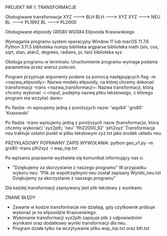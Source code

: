 PROJEKT NR 1: TRANSFORMACJE

Obsługiwane transformacje
XYZ ---> BLH
BLH ---> XYZ
XYZ ---> NEU
BL ---> PL1992
BL ---> PL2000

Obsługiwane elipsoidy
GRS80
WGS84
Elipsoida Krasowskiego

Wymagania programu
system operacyjny Window 11 lub macOS 11.7.6
Python 3.11.5
biblioteka numpy
bibliteka argparse
biblioteka math (sin, cos, sqrt, atan, atan2, degrees, radians, pi, tan)
biblioteka sys

Obsługa programu w terminalu:
Uruchomienie programu wymaga podania parametrów przez wiersz poleceń.


Program przyjmuje argumenty podane za pomocą następujących flag
-m <nazwa_elipsoidy>: Nazwa modelu elipsoidy, na której chcemy dokonać transformacji
-trans <nazwa_transformacji>: Nazwa transformacji, którą chcemy wykonać
-i <input, podejmy nazwę pliku tekstowego, z którego program ma wczytać dane>

Po fladze -m wpisujemy jedną z poniższych nazw:
'wgs84'
'grs80'
'Krasowski'

Po fladze -trans wpisujemy jedną z poniższych nazw (transformacje, która chcemy wykonać)
'xyz2plh;
'neu'
'flh22000_92'
'plh2xyz'
Transformacja neu traktuje ostatni punkt w pliku tekstowym xyz.txt jako środek układu neu.


PRZYKŁADOWY POPRAWNY ZAPIS WYWOŁANIA:
python geo_v1.py -m grs80 -trans plh2xyz -i wsp_inp.txt


Po wpisaniu poprawnie wyśtwiela się komunikat informujący nas o:
- "Dziękujemy za skorzystanie z naszego programu"
W przypadku wyboru neu: 
"Plik ze współrzędnymi neu został zapisany Wyniki_neu.txt
Dziękujemy za skorzystanie z naszego programu"

Dla każdej transformacji zapisywany jest plik tekstowy z wynikami.

ZNANE BŁĘDY
- Zawarte w kodzie transformacje nie działają, gdy użytkownik próbuje wykonać je na elipsoidzie Krasowskiego.
- Wykonanie transformacji xyz2plh zapisuje plik z odpowiednimi wynikami oraz dodatkowo wyniki transformacji dla neu.
- Program działa tylko na wczytywanie pliku wsp_inp.txt oraz blh.txt 
